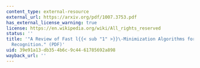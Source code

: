 ```yaml
---
content_type: external-resource
external_url: https://arxiv.org/pdf/1007.3753.pdf
has_external_license_warning: true
license: https://en.wikipedia.org/wiki/All_rights_reserved
status: ''
title: '"A Review of Fast l{{< sub "1" >}}\-Minimization Algorithms for Robust Face
  Recognition." (PDF)'
uid: 39e91a13-db35-4b6c-9c44-61785692a898
wayback_url: ''
---
```

